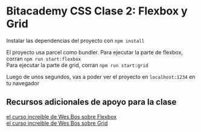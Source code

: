 # Bitacademy CSS Clase 2: Flexbox y Grid

Instalar las dependencias del proyecto con
`npm install`

El proyecto usa parcel como bundler. Para ejecutar la parte de flexbox, corran `npm run start:flexbox`  
Para ejecutar la parte de grid, corran `npm run start:grid`  

Luego de unos segundos, vas a poder ver el proyecto en `localhost:1234` en tu navegador


## Recursos adicionales de apoyo para la clase

[el curso increible de Wes Bos sobre Flexbox](https://www.youtube.com/playlist?list=PLu8EoSxDXHP7xj_y6NIAhy0wuCd4uVdid)  
[el curso increible de Wes Bos sobre Grid](https://www.youtube.com/playlist?list=PLu8EoSxDXHP5CIFvt9-ze3IngcdAc2xKG)  

